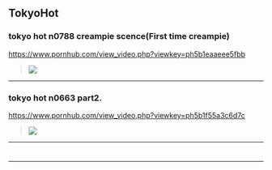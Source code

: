 ## TokyoHot
### tokyo hot n0788 creampie scence(First time creampie)
https://www.pornhub.com/view_video.php?viewkey=ph5b1eaaeee5fbb
>![](https://di.phncdn.com/videos/201806/11/170021861/original/(m=ecuKGgaaaa)(mh=vS3-qmlW-7WwBSUW)15.jpg)
---
### tokyo hot n0663 part2.
https://www.pornhub.com/view_video.php?viewkey=ph5b1f55a3c6d7c
>![](https://ci.phncdn.com/videos/201806/12/170087471/original/(m=ecuKGgaaaa)(mh=MoQICkfrKHrZBYuE)2.jpg)
---
### 

>![]()
---
